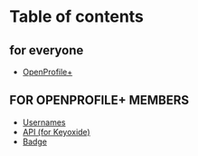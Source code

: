 # Table of contents

## for everyone

* [OpenProfile+](README.md)

## FOR OPENPROFILE+ MEMBERS <a href="#for-oprplus-members" id="for-oprplus-members"></a>

* [Usernames](for-oprplus-members/usernames.md)
* [API (for Keyoxide)](for-oprplus-members/api-for-keyoxide.md)
* [Badge](for-oprplus-members/badge.md)
